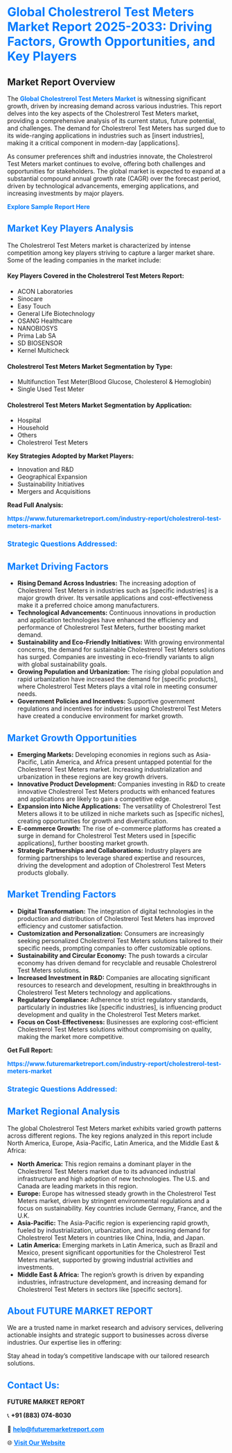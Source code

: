 <h1 style="color: #007BFF;">Global Cholestrerol Test Meters Market Report 2025-2033: Driving Factors, Growth Opportunities, and Key Players</h1>

<section id="overview">
<h2>Market Report Overview</h2>
<p>The <a href="https://www.futuremarketreport.com/industry-report/cholestrerol-test-meters-market" style="color: #007BFF; text-decoration: none;"><strong>Global Cholestrerol Test Meters Market</strong></a> is witnessing significant growth, driven by increasing demand across various industries. This report delves into the key aspects of the Cholestrerol Test Meters market, providing a comprehensive analysis of its current status, future potential, and challenges. The demand for Cholestrerol Test Meters has surged due to its wide-ranging applications in industries such as [insert industries], making it a critical component in modern-day [applications].</p>
<p>As consumer preferences shift and industries innovate, the Cholestrerol Test Meters market continues to evolve, offering both challenges and opportunities for stakeholders. The global market is expected to expand at a substantial compound annual growth rate (CAGR) over the forecast period, driven by technological advancements, emerging applications, and increasing investments by major players.</p>
</section>

<section id="overview">
<p><a href="https://www.futuremarketreport.com/request-sample/reportId=124193" style="color: #007BFF; text-decoration: none;"><strong>Explore Sample Report Here</strong></a></p>
</section>

<section id="key-players">
<h2 style="color: #007BFF;">Market Key Players Analysis</h2>
<p>The Cholestrerol Test Meters market is characterized by intense competition among key players striving to capture a larger market share. Some of the leading companies in the market include:</p>
<h4>Key Players Covered in the Cholestrerol Test Meters Report:</h4>
<ul><li>ACON Laboratories</li><li>Sinocare</li><li>Easy Touch</li><li>General Life Biotechnology</li><li>OSANG Healthcare</li><li>NANOBIOSYS</li><li>Prima Lab SA</li><li>SD BIOSENSOR</li><li>Kernel Multicheck</li></ul>
<h4>Cholestrerol Test Meters Market Segmentation by Type:</h4>
<ul><li>Multifunction Test Meter(Blood Glucose, Cholesterol &amp; Hemoglobin)</li><li>Single Used Test Meter</li></ul>

<h4>Cholestrerol Test Meters Market Segmentation by Application:</h4>
<ul><li>Hospital</li><li>Household</li><li>Others</li><li>Cholestrerol Test Meters</li></ul>
<p><strong>Key Strategies Adopted by Market Players:</strong></p>
<ul>
<li>Innovation and R&D</li>
<li>Geographical Expansion</li>
<li>Sustainability Initiatives</li>
<li>Mergers and Acquisitions</li>
</ul>
</section>

<section>
<p><strong>Read Full Analysis: </strong></p><a href="https://www.futuremarketreport.com/industry-report/cholestrerol-test-meters-market" style="color: #007BFF; text-decoration: none;"><strong>https://www.futuremarketreport.com/industry-report/cholestrerol-test-meters-market</strong></a>
<h3 style="color: #007BFF;">Strategic Questions Addressed:</h3>
</section>

<section id="driving-factors">
<h2 style="color: #007BFF;">Market Driving Factors</h2>
<ul>
<li><strong>Rising Demand Across Industries:</strong> The increasing adoption of Cholestrerol Test Meters in industries such as [specific industries] is a major growth driver. Its versatile applications and cost-effectiveness make it a preferred choice among manufacturers.</li>
<li><strong>Technological Advancements:</strong> Continuous innovations in production and application technologies have enhanced the efficiency and performance of Cholestrerol Test Meters, further boosting market demand.</li>
<li><strong>Sustainability and Eco-Friendly Initiatives:</strong> With growing environmental concerns, the demand for sustainable Cholestrerol Test Meters solutions has surged. Companies are investing in eco-friendly variants to align with global sustainability goals.</li>
<li><strong>Growing Population and Urbanization:</strong> The rising global population and rapid urbanization have increased the demand for [specific products], where Cholestrerol Test Meters plays a vital role in meeting consumer needs.</li>
<li><strong>Government Policies and Incentives:</strong> Supportive government regulations and incentives for industries using Cholestrerol Test Meters have created a conducive environment for market growth.</li>
</ul>
</section>

<section id="growth-opportunities">
<h2 style="color: #007BFF;">Market Growth Opportunities</h2>
<ul>
<li><strong>Emerging Markets:</strong> Developing economies in regions such as Asia-Pacific, Latin America, and Africa present untapped potential for the Cholestrerol Test Meters market. Increasing industrialization and urbanization in these regions are key growth drivers.</li>
<li><strong>Innovative Product Development:</strong> Companies investing in R&D to create innovative Cholestrerol Test Meters products with enhanced features and applications are likely to gain a competitive edge.</li>
<li><strong>Expansion into Niche Applications:</strong> The versatility of Cholestrerol Test Meters allows it to be utilized in niche markets such as [specific niches], creating opportunities for growth and diversification.</li>
<li><strong>E-commerce Growth:</strong> The rise of e-commerce platforms has created a surge in demand for Cholestrerol Test Meters used in [specific applications], further boosting market growth.</li>
<li><strong>Strategic Partnerships and Collaborations:</strong> Industry players are forming partnerships to leverage shared expertise and resources, driving the development and adoption of Cholestrerol Test Meters products globally.</li>
</ul>
</section>

<section id="trending-factors">
<h2 style="color: #007BFF;">Market Trending Factors</h2>
<ul>
<li><strong>Digital Transformation:</strong> The integration of digital technologies in the production and distribution of Cholestrerol Test Meters has improved efficiency and customer satisfaction.</li>
<li><strong>Customization and Personalization:</strong> Consumers are increasingly seeking personalized Cholestrerol Test Meters solutions tailored to their specific needs, prompting companies to offer customizable options.</li>
<li><strong>Sustainability and Circular Economy:</strong> The push towards a circular economy has driven demand for recyclable and reusable Cholestrerol Test Meters solutions.</li>
<li><strong>Increased Investment in R&D:</strong> Companies are allocating significant resources to research and development, resulting in breakthroughs in Cholestrerol Test Meters technology and applications.</li>
<li><strong>Regulatory Compliance:</strong> Adherence to strict regulatory standards, particularly in industries like [specific industries], is influencing product development and quality in the Cholestrerol Test Meters market.</li>
<li><strong>Focus on Cost-Effectiveness:</strong> Businesses are exploring cost-efficient Cholestrerol Test Meters solutions without compromising on quality, making the market more competitive.</li>
</ul>
</section>

<section>
<p><strong>Get Full Report: </strong></p><a href="https://www.futuremarketreport.com/industry-report/cholestrerol-test-meters-market" style="color: #007BFF; text-decoration: none;"><strong>https://www.futuremarketreport.com/industry-report/cholestrerol-test-meters-market</strong></a>
<h3 style="color: #007BFF;">Strategic Questions Addressed:</h3>
</section>


<section id="regional-analysis">
<h2 style="color: #007BFF;">Market Regional Analysis</h2>
<p>The global Cholestrerol Test Meters market exhibits varied growth patterns across different regions. The key regions analyzed in this report include North America, Europe, Asia-Pacific, Latin America, and the Middle East & Africa:</p>
<ul>
<li><strong>North America:</strong> This region remains a dominant player in the Cholestrerol Test Meters market due to its advanced industrial infrastructure and high adoption of new technologies. The U.S. and Canada are leading markets in this region.</li>
<li><strong>Europe:</strong> Europe has witnessed steady growth in the Cholestrerol Test Meters market, driven by stringent environmental regulations and a focus on sustainability. Key countries include Germany, France, and the U.K.</li>
<li><strong>Asia-Pacific:</strong> The Asia-Pacific region is experiencing rapid growth, fueled by industrialization, urbanization, and increasing demand for Cholestrerol Test Meters in countries like China, India, and Japan.</li>
<li><strong>Latin America:</strong> Emerging markets in Latin America, such as Brazil and Mexico, present significant opportunities for the Cholestrerol Test Meters market, supported by growing industrial activities and investments.</li>
<li><strong>Middle East & Africa:</strong> The region’s growth is driven by expanding industries, infrastructure development, and increasing demand for Cholestrerol Test Meters in sectors like [specific sectors].</li>
</ul>
</section>

<footer>
<h2 style="color: #007BFF;">About FUTURE MARKET REPORT</h2>
<p>We are a trusted name in market research and advisory services, delivering actionable insights and strategic support to businesses across diverse industries. Our expertise lies in offering:</p>

<p>Stay ahead in today’s competitive landscape with our tailored research solutions.</p>

<h2 style="color: #007BFF;">Contact Us:</h2>
<p><strong>FUTURE MARKET REPORT</strong></p>
<p>📞 <strong>+91 (883) 074-8030</strong></p>
<p>📧 <strong><a href="mailto:help@futuremarketreport.com" style="color: #007BFF;">help@futuremarketreport.com</a></strong></p>
<p>🌐 <strong><a href="https://www.futuremarketreport.com/" style="color: #007BFF;">Visit Our Website</a></strong></p>
</footer>